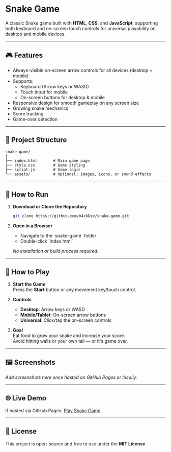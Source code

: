 # Snake Game

A classic Snake game built with **HTML**, **CSS**, and **JavaScript**, supporting both keyboard and on-screen touch controls for universal playability on desktop and mobile devices.

---

## 🎮 Features

- Always-visible on-screen arrow controls for all devices (desktop + mobile)
- Supports:
  - Keyboard (Arrow keys or WASD)
  - Touch input for mobile
  - On-screen buttons for desktop & mobile
- Responsive design for smooth gameplay on any screen size
- Growing snake mechanics
- Score tracking
- Game-over detection

---

## 📂 Project Structure

```
snake-game/
│
├── index.html       # Main game page
├── style.css        # Game styling
├── script.js        # Game logic
└── assets/          # Optional: images, icons, or sound effects
```

---

## 🚀 How to Run

1. **Download or Clone the Repository**
   ```bash
   git clone https://github.com/m4ckDev/snake-game.git
   ```

2. **Open in a Browser**
   - Navigate to the \`snake-game\` folder
   - Double-click \`index.html\`

   _No installation or build process required._

---

## 🎯 How to Play

1. **Start the Game**  
   Press the **Start** button or any movement key/touch control.

2. **Controls**  
   - **Desktop**: Arrow keys or WASD  
   - **Mobile/Tablet**: On-screen arrow buttons  
   - **Universal**: Click/tap the on-screen controls

3. **Goal**  
   Eat food to grow your snake and increase your score.  
   Avoid hitting walls or your own tail — or it's game over.

---

## 🖼️ Screenshots

_Add screenshots here once hosted on GitHub Pages or locally._

---
## 🌐 Live Demo

If hosted via GitHub Pages:
[Play Snake Game](https://m4ckDev.github.io/snake-game/)

---

## 📜 License

This project is open-source and free to use under the **MIT License**.
